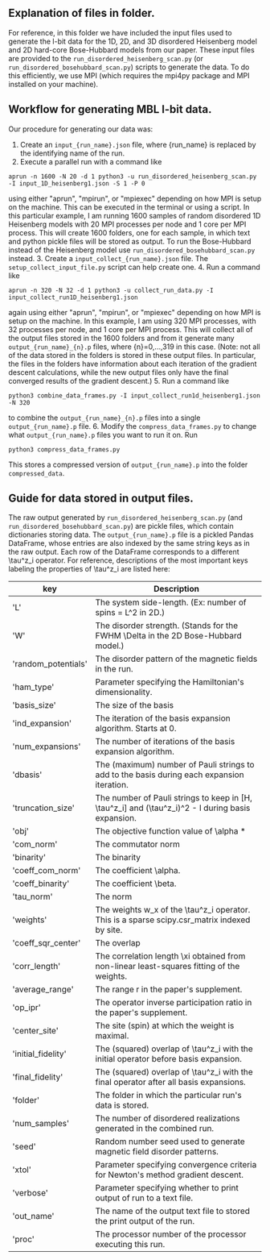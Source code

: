 ## Explanation of files in folder.

For reference, in this folder we have included the input files used to generate the l-bit data for the 1D, 2D, and 3D disordered Heisenberg model and 2D hard-core Bose-Hubbard models from our paper. These input files are provided to the `run_disordered_heisenberg_scan.py` (or `run_disordered_bosehubbard_scan.py`) scripts to generate the data. To do this efficiently, we use MPI (which requires the mpi4py package and MPI installed on your machine).

## Workflow for generating MBL l-bit data.

Our procedure for generating our data was:

1. Create an `input_{run_name}.json` file, where {run_name} is replaced by the identifying name of the run.
2. Execute a parallel run with a command like
```
aprun -n 1600 -N 20 -d 1 python3 -u run_disordered_heisenberg_scan.py -I input_1D_heisenberg1.json -S 1 -P 0
```
using either "aprun", "mpirun", or "mpiexec" depending on how MPI is setup on the machine. This can be executed in the terminal or using a script. In this particular example, I am running 1600 samples of random disordered 1D Heisenberg models with 20 MPI processes per node and 1 core per MPI process. This will create 1600 folders, one for each sample, in which text and python pickle files will be stored as output. To run the Bose-Hubbard instead of the Heisenberg model use `run_disordered_bosehubbard_scan.py` instead.
3. Create a `input_collect_{run_name}.json` file. The `setup_collect_input_file.py` script can help create one.
4. Run a command like
```
aprun -n 320 -N 32 -d 1 python3 -u collect_run_data.py -I input_collect_run1D_heisenberg1.json
```
again using either "aprun", "mpirun", or "mpiexec" depending on how MPI is setup on the machine. In this example, I am using 320 MPI processes, with 32 processes per node, and 1 core per MPI process. This will collect all of the output files stored in the 1600 folders and from it generate many `output_{run_name}_{n}.p` files, where {n}=0,...,319 in this case. (Note: not all of the data stored in the folders is stored in these output files. In particular, the files in the folders have information about each iteration of the gradient descent calculations, while the new output files only have the final converged results of the gradient descent.)
5. Run a command like
```
python3 combine_data_frames.py -I input_collect_run1d_heisenberg1.json -N 320
```
to combine the `output_{run_name}_{n}.p` files into a single `output_{run_name}.p` file.
6. Modify the `compress_data_frames.py` to change what `output_{run_name}.p` files you want to run it on. Run
```
python3 compress_data_frames.py
```
This stores a compressed version of `output_{run_name}.p` into the folder `compressed_data`.

## Guide for data stored in output files.

The raw output generated by `run_disordered_heisenberg_scan.py` (and `run_disordered_bosehubbard_scan.py`) are pickle files, which contain dictionaries storing data. The `output_{run_name}.p` file is a pickled Pandas DataFrame, whose entries are also indexed by the same string keys as in the raw output. Each row of the DataFrame corresponds to a different \\tau^z_i operator. For reference, descriptions of the most important keys labeling the properties of \\tau^z_i are listed here:

| key | Description |
| --- | ----------- |
| 'L' | The system side-length. (Ex: number of spins = L^2 in 2D.) |
| 'W' | The disorder strength. (Stands for the FWHM \Delta in the 2D Bose-Hubbard model.) |
| 'random_potentials'| The disorder pattern of the magnetic fields in the run. |
| 'ham_type' | Parameter specifying the Hamiltonian's dimensionality.  |
| 'basis_size' | The size of the basis |B| of Pauli strings used to represent \\tau^z_i. |
| 'ind_expansion' | The iteration of the basis expansion algorithm. Starts at 0. |
| 'num_expansions' | The number of iterations of the basis expansion algorithm. |
| 'dbasis' | The (maximum) number of Pauli strings to add to the basis during each expansion iteration. |
| 'truncation_size' | The number of Pauli strings to keep in [H, \\tau^z_i] and (\tau^z_i)^2 - I during basis expansion. |
| 'obj' | The objective function value of \alpha * |[H, \\tau^z_i]|^2 + \beta * |(\\tau^z_i)^2 - I|^2. |
| 'com_norm' | The commutator norm |[H, \\tau^z_i]|^2. |
| 'binarity' | The binarity |(\\tau^z_i)^2 - I|^2. |
| 'coeff_com_norm'| The coefficient \alpha. |
| 'coeff_binarity' | The coefficient \beta. |
| 'tau_norm' | The norm |\\tau^z_i| of the \\tau^z_i operator. |
| 'weights'  | The weights w_x of the \\tau^z_i operator. This is a sparse scipy.csr_matrix indexed by site. |
| 'coeff_sqr_center' | The overlap |\langle \\tau^z_i, \\sigma^z_i \rangle|^2 with the site with the largest weight. |
| 'corr_length' | The correlation length \xi obtained from non-linear least-squares fitting of the weights. |
| 'average_range' | The range r in the paper's supplement. |
| 'op_ipr' | The operator inverse participation ratio in the paper's supplement. |
| 'center_site' | The site (spin) at which the weight is maximal. |
| 'initial_fidelity' | The (squared) overlap of \\tau^z_i with the initial operator before basis expansion. |
| 'final_fidelity' | The (squared) overlap of \\tau^z_i with the final operator after all basis expansions. |
| 'folder' | The folder in which the particular run's data is stored. |
| 'num_samples' | The number of disordered realizations generated in the combined run. |
| 'seed' | Random number seed used to generate magnetic field disorder patterns. |
| 'xtol' | Parameter specifying convergence criteria for Newton's method gradient descent. |
| 'verbose' | Parameter specifying whether to print output of run to a text file. |
| 'out_name' | The name of the output text file to stored the print output of the run. |
| 'proc' | The processor number of the processor executing this run. |
